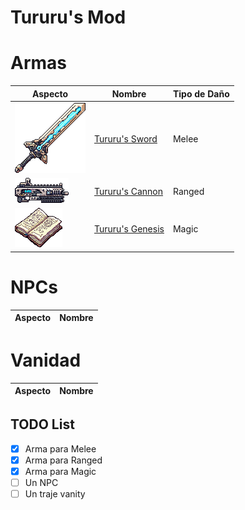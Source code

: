 # Tururu's Mod

# Armas

| Aspecto | Nombre | Tipo de Daño | 
| ------- | ------ | ------- |
| <img src='Items/Weapons/Melee/TururusSword.png'>   | <a href="Items/Weapons/Melee/TururusSword.png">Tururu's Sword</a>     | Melee  | 
| <img src='Items/Weapons/Ranged/TururusCannon.png'>  | <a href="Items/Weapons/Ranged/TururusCannon.cs">Tururu's Cannon</a>   | Ranged |
| <img src='Items/Weapons/Magic/TururusGenesis.png'> | <a href="Items/Weapons/Magic/TururusGenesis.cs">Tururu's Genesis</a> | Magic  |  

# NPCs

| Aspecto | Nombre |
| ------- | ------ |

# Vanidad

| Aspecto | Nombre |
| ------- | ------ |

## TODO List

- [x] Arma para Melee
- [x] Arma para Ranged 
- [x] Arma para Magic
- [ ] Un NPC
- [ ] Un traje vanity
